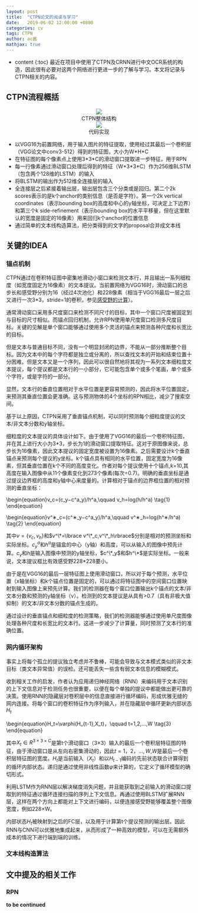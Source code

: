 ```yaml
---
layout: post
title:  "CTPN论文的阅读与学习"
date:   2019-06-02 12:00:00 +0800
categories: cv
tags: CTPN
author: ac酱
mathjax: true
---
```


* content
{:toc}
最近在项目中使用了CTPN及CRNN进行中文OCR系统的构造，因此很有必要对这两个网络进行更进一步的了解与学习。本文将记录与CTPN相关的内容。



## CTPN流程概括

<center>
<img src="https://raw.githubusercontent.com/changwh/changwh.github.io/master/_posts/res/2019-06-02-ctpn-paper-reading/architecture.jpg" />
<div>CTPN整体结构</div>
</center>

<center>
<img src="https://raw.githubusercontent.com/changwh/changwh.github.io/master/_posts/res/2019-06-02-ctpn-paper-reading/model_code.jpg" />
<div>代码实现</div>
</center>


* 以VGG16为前置网络，用于输入图片的特征提取，使用经过其最后一个卷积层（VGG论文中conv3-512）得到的特征图，大小为W\*H\*C
* 在特征图的每个像素点上使用3\*3\*C的滑动窗口提取进一步特征，用于RPN
* 每一行像素通过滑动窗口处理后得到的特征（W\*3\*3\*C）作为256维BLSTM（包含两个128维的LSTM）的输入
* 将BLSTM的输出作为512维全连接层的输入
* 全连接层之后紧接着输出层，输出层包含三个分类或是回归。第二个2k scores表示的是k个anchor的类别信息（是否是字符）。第一个2k vertical coordinates（表示bounding box的高度和中心的y轴坐标，可决定上下边界）和第三个k side-refinement（表示bounding box的水平平移量，但在这里默认的宽度是固定的16像素）用来回归k个anchor的位置信息
* 通过简单的文本线构造算法，把分类得到的文字的proposal合并成文本线

## 关键的IDEA

### 锚点机制

CTPN通过在卷积特征图中密集地滑动小窗口来检测文本行，并且输出一系列细粒度（如宽度固定为16像素）的文本提议。当前置网络为VGG16时，滑动窗口的总步长和感受野分别为16（经过4次池化）和228像素（相当于VGG16最后一层之后又进行一次3\*3，stride=1的卷积，参见[感受野的计算](https://www.cnblogs.com/objectDetect/p/5947169.html)）。

通常滑动窗口采用多尺度窗口来检测不同尺寸的目标，其中一个窗口尺度被固定到与目标的尺寸相似。而锚点回归机制，允许RPN使用单尺度窗口检测多尺度目标。关键的见解是单个窗口能够通过使用多个灵活的锚点来预测各种尺度和长宽比的目标。

但是文本与普通目标不同，没有一个明显封闭的边界，不能从一部分推断整个目标。因为文本中的每个字符都是独立或分离的，所以查找文本的开始和结束位置十分困难。但是文本又是一个序列，因此可以很自然地将其视为一系列文本细粒度文本提议，每个提议都是文本行的一小部分，它可能包含单个或多个笔画，单个或多个字符，或是字符的一部分。

显然，文本行的垂直位置相对于水平位置是更容易预测的，因此将水平位置固定，来预测其垂直位置会更准确。这与预测物体的4个坐标的RPN相比，减少了搜索空间。

基于以上原因，CTPN采用了垂直锚点机制，可以同时预测每个细粒度提议的文本/非文本分数和y轴坐标。

细粒度的文本提议的具体设计如下。由于使用了VGG16的最后一个卷积特征图，并在其上进行大小为3\*3，步长为1的滑动窗口提取特征。这对于原图像来说，总步长为16像素，因此文本提议的固定宽度被设置为16像素。之后需要设计k个垂直锚点来预测每个提议的y坐标。k个锚点具有相同的水平位置，固定宽度为16像素，但其垂直位置在k个不同的高度变化。作者对每个提议使用十个锚点,k=10,其高度在输入图像中从11个像素变化到273个像素(每次÷0.7)。明确的垂直坐标是通过提议边界框的高度和y轴中心来度量的。计算相对于锚点的边界框位置的相对预测的垂直坐标：

\begin{equation}v_c=(c_y−c^a_y)/h^a,\qquad v_h=log(h/h^a) \tag{1} \end{equation}

\begin{equation}v^∗_c=(c^∗_y−c^a_y)/h^a,\qquad v^∗_h=log(h^∗/h^a) \tag{2} \end{equation}

其中$v=\lbrace v_c,v_h\rbrace$和$v^\*=\lbrace v^\*_c,v^\*_h\rbrace$分别是相对的预测坐标和实际坐标。$c^a_y$和$h^a$是锚盒的中心（y轴）和高度，可以从输入的图像中预先计算。$c_y$和$h$是输入图像中预测的y轴坐标，$c^\*_y$和$h^\*$是实际坐标。一般来说，文本提议框比有效感受野228*228要小。

由于是在VGG16的最后一层特征图上使用滑动窗口，所以对于每个预测，水平位置（x轴坐标）和k个锚点位置是固定的，可以通过将特征图中的空间窗口位置映射到输入图像上来预先计算。我们的检测器在每个窗口位置输出k个锚点的文本/非文本分数和预测的y轴坐标（v）。检测到的文本提议是从具有>0.7（具有非极大值抑制）的文本/非文本分数的锚点生成的。

通过设计的垂直锚点和细粒度的检测策略，我们的检测器能够通过使用单尺度图像处理各种尺度和长宽比的文本行。这进一步减少了计算量，同时预测了文本行的准确位置。
### 网内循环架构

事实上将每个孤立的提议独立考虑并不鲁棒，可能会导致与文本模式类似的非文本目标（类文本异常值）的误检。还可能丢失一些含有弱文本信息的模糊模式。

收到相关工作的启发，作者认为应用递归神经网络（RNN）来编码用于文本识别的上下文信息对于检测任务也很重要，以便在每个单独的提议中都能做出更可靠的决策。使用RNN的隐藏层对卷积层中的信息直接进行循环编码，形成优雅无缝的网内连接。将每个窗口的卷积特征作为序列输入，并在隐藏层中循环更新内部状态$H_t$

\begin{equation}H_t=\varphi(H_{t-1},X_t)，\qquad t=1,2,...,W \tag{3} \end{equation}

其中$X_t \in R^{3×3×C}$是第t个滑动窗口（3×3）输入的最后一个卷积层特征图的特征，由于滑动窗口是从左向右密集滑动的，因此$t=1，2，...,W$,$W$是最后一个卷积层特征图的宽度。$H_t$是当前输入（$X_t$）和以$H_{t-1}$编码的先前状态联合计算得到的循环内部状态。递归是通过使用非线性函数$\varphi$来计算的，它定义了循环模型的确切形式。

利用LSTM作为RNN层以解决梯度消失问题，并且能获取到之前输入的滑动窗口提取到的特征通过循环连接扫描的序列上下文信息。再通过使用BLSTM扩展RNN层，这样在两个方向上都能对上下文进行编码，以便连接感受野能够覆盖整个图像宽度，例如228×W。

内部状态$H_t$被映射到之后的FC层，以及用于计算第t个提议预测的输出层。因此RNN与CNN可以优雅地集成起来，从而形成了一种高效的模型，可以在无需额外成本的情况下进行端到端的训练。

### 文本线构造算法


## 文中提及的相关工作

### RPN



**to be continued**
